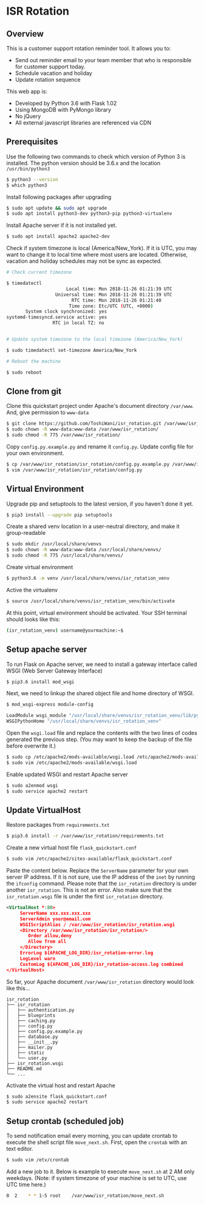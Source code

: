 # ISR Rotation



## Overview

This is a customer support rotation reminder tool. It allows you to:
- Send out reminder email to your team member that who is responsible for customer support today.
- Schedule vacation and holiday
- Update rotation sequence

This web app is:
- Developed by Python 3.6 with Flask 1.02
- Using MongoDB with PyMongo library
- No jQuery 
- All external javascript libraries are referenced via CDN



## Prerequisites 

Use the following two commands to check which version of Python 3 is installed. The python version should be 3.6.x and the location `/usr/bin/python3`

```bash
$ python3 --version
$ which python3
```

Install following packages after upgrading

```bash
$ sudo apt update && sudo apt upgrade
$ sudo apt install python3-dev python3-pip python3-virtualenv
```

Install Apache server if it is not installed yet.

```bash
$ sudo apt install apache2 apache2-dev
```


Check if system timezone is local (America/New_York).  If it is UTC, you may want to change it to local time where most users are located.  Otherwise, vacation and holiday schedules may not be sync as expected.
```bash
# Check current timezone

$ timedatectl
                      Local time: Mon 2018-11-26 01:21:39 UTC
                  Universal time: Mon 2018-11-26 01:21:39 UTC
                        RTC time: Mon 2018-11-26 01:21:40
                       Time zone: Etc/UTC (UTC, +0000)
       System clock synchronized: yes
systemd-timesyncd.service active: yes
                 RTC in local TZ: no


# Update system timezone to the local timezone (America/New_York)

$ sudo timedatectl set-timezone America/New_York

# Reboot the machine

$ sudo reboot
```

## Clone from git

Clone this quickstart project under Apache's document directory `/var/www`. And, give permission to `www-data`
```bash
$ git clone https://github.com/ToshiWani/isr_rotation.git /var/www/isr_rotation
$ sudo chown -R www-data:www-data /var/www/isr_rotation/
$ sudo chmod -R 775 /var/www/isr_rotation/
```

Copy `config.py.example.py` and rename it `config.py`.  Update config file for your own environment.
```bash
$ cp /var/www/isr_rotation/isr_rotation/config.py.example.py /var/www/isr_rotation/isr_rotation/config.py
$ vim /var/www/isr_rotation/isr_rotation/config.py
```


## Virtual Environment

Upgrade pip and setuptools to the latest version, if you haven't done it yet.

```bash
$ pip3 install --upgrade pip setuptools
```

Create a shared venv location in a user-neutral directory, and make it group-readable

```bash
$ sudo mkdir /usr/local/share/venvs
$ sudo chown -R www-data:www-data /usr/local/share/venvs/
$ sudo chmod -R 775 /usr/local/share/venvs/
```

Create virtual environment

```bash
$ python3.6 -m venv /usr/local/share/venvs/isr_rotation_venv
```

Active the virtualenv

```bash
$ source /usr/local/share/venvs/isr_rotation_venv/bin/activate
```

At this point, virtual environment should be activated.  Your SSH terminal should looks like this:

```bash
(isr_rotation_venv) username@yourmachine:~$ 
```


## Setup apache server

To run Flask on Apache server, we need to install a gateway interface called WSGI (Web Server Gateway Interface)

```bash
$ pip3.6 install mod_wsgi
```

Next, we need to linkup the shared object file and home directory of WSGI.

```bash
$ mod_wsgi-express module-config

LoadModule wsgi_module "/usr/local/share/venvs/isr_rotation_venv/lib/python3.6/site-packages/mod_wsgi/server/mod_wsgi-py36.cpython-36m-x86_64-linux-gnu.so"
WSGIPythonHome "/usr/local/share/venvs/isr_rotation_venv"
```

Open the `wsgi.load` file and replace the contents with the two lines of codes generated the previous step. (You may want to keep the backup of the file before overwrite it.)
```bash
$ sudo cp /etc/apache2/mods-available/wsgi.load /etc/apache2/mods-available/wsgi.load.bak
$ sudo vim /etc/apache2/mods-available/wsgi.load
```

Enable updated WSGI and restart Apache server
```bash
$ sudo a2enmod wsgi
$ sudo service apache2 restart
```



## Update VirtualHost

Restore packages from `requirements.txt`

```bash
$ pip3.6 install -r /var/www/isr_rotation/requirements.txt
```

Create a new virtual host file `flask_quickstart.conf` 
```bash
$ sudo vim /etc/apache2/sites-available/flask_quickstart.conf
``` 

Paste the content below. Replace the `ServerName` parameter for your own server IP address. If it is not sure, use the IP address of the `inet` by running the `ifconfig` command.  Please note that the `isr_rotation` directory is under another `isr_rotation`. This is not an error.  Also make sure that the `isr_rotation.wsgi` file is under the first `isr_rotation` directory.
```xml
<VirtualHost *:80>
     ServerName xxx.xxx.xxx.xxx
     ServerAdmin your@email.com
     WSGIScriptAlias / /var/www/isr_rotation/isr_rotation.wsgi
     <Directory /var/www/isr_rotation/isr_rotation/>
        Order allow,deny
        Allow from all
     </Directory>
     ErrorLog ${APACHE_LOG_DIR}/isr_rotation-error.log
     LogLevel warn
     CustomLog ${APACHE_LOG_DIR}/isr_rotation-access.log combined
</VirtualHost>
```

So far, your Apache document `/var/www/isr_rotation` directory would look like this...

```
isr_rotation
├── isr_rotation
│   ├── authentication.py
│   ├── blueprints
│   ├── caching.py
│   ├── config.py
│   ├── config.py.example.py
│   ├── database.py
│   ├── __init__.py
│   ├── mailer.py
│   ├── static
│   └── user.py
├── isr_rotation.wsgi
├── README.md
└── ...

```


Activate the virtual host and restart Apache

```bash
$ sudo a2ensite flask_quickstart.conf
$ sudo service apache2 restart
```



## Setup crontab (scheduled job)


To send notification email every morning, you can update crontab to execute the shell script file `move_next.sh`. First, open the `crontab` with an text editor.

```bash
$ sudo vim /etv/crontab
```

Add a new job to it. Below is example to execute `move_next.sh` at 2 AM only weekdays. (Note: if system timezone of your machine is set to UTC, use UTC time here.)

```bash
0  2    * * 1-5 root    /var/www/isr_rotation/move_next.sh
```
